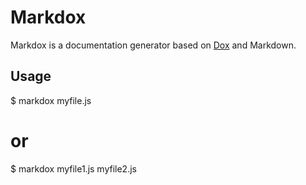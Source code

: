Markdox
========

Markdox is a documentation generator based on [Dox](https://github.com/visionmedia/dox) and Markdown.

Usage
---

  $ markdox myfile.js

  # or

  $ markdox myfile1.js myfile2.js
